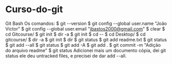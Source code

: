 # Curso-do-git
Git Bash
Os comandos:
$ git --version 
$ git config --global user.name "João Victor"
$ git config --global user.email "jbastos2000@gmail.com"
$ clear
$ cd Gitcourse/
$ git init
$ dir -a
$ git init
$ cd --
$ cd Desktop/
$ cd gitcourse/
$ dir -a
$ git init
$ dir
$ git status
$ git add readme.txt
$ git status
$ git add --all
$ git status
$ git add -A
$ git add .
$ git commit -m "Adição do arquivo readme"
$ git status
Adicionei mais um documento cópia, dei git status ele deu untracked files, e precisei de dar add --all.
